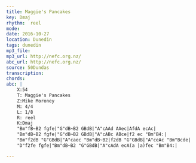 ```yaml
---
title: Maggie's Pancakes
key: Dmaj
rhythm:  reel
mode:
date: 2016-10-27
location: Dunedin
tags: dunedin
mp3_file:
mp3_url: http://nefc.org.nz/
abc_url: http://nefc.org.nz/
source: 50Dundas
transcription:
chords: 
abc: |
    X:54
    T: Maggie's Pancakes
    Z:Mike Moroney
    M: 4/4
    L: 1/8
    R: reel
    K:Dmaj
    "Bm"fB~B2 fgfe|"G"dB~B2 GBdB|"A"cAAd AAec|AfdA ecAc|
    "Bm"dB~B2 fgfe|"G"dB~B2 GBdB|"A"cABc ABce|f2 ec "Bm"B4:|
    "Bm"f2dB "G"GBdB|"A"caec "Bm"dB~B2|f2dB "G"GBdB|"A"ceAc "Bm"Bcde|
    "D"f2fe fgfe|"Bm"dB~B2 "G"GBdB|"A"cAdA ecA(a |a)fec "Bm"B4:|

---
```

